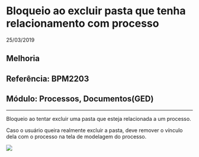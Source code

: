 # Bloqueio ao excluir pasta que tenha relacionamento com processo
25/03/2019
## Melhoria
## Referência: BPM2203
## Módulo: Processos, Documentos(GED)
***

Bloqueio ao tentar excluir uma pasta que esteja relacionada a um processo.

Caso o usuário queira realmente excluir a pasta, deve remover o vínculo dela com o processo na tela de modelagem do processo.

![]([PATH_IMG]/BPM2203_img1.png)